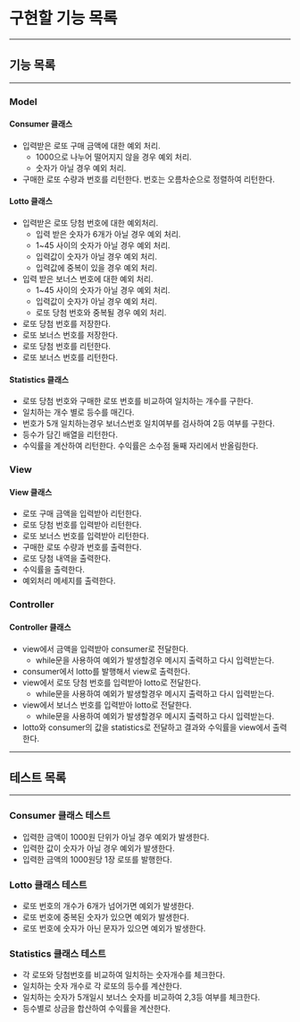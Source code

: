 # 구현할 기능 목록

---

## 기능 목록

---

### Model

#### Consumer 클래스

- 입력받은 로또 구매 금액에 대한 예외 처리.
  - 1000으로 나누어 떨어지지 않을 경우 예외 처리.
  - 숫자가 아닐 경우 예외 처리.
- 구매한 로또 수량과 번호를 리턴한다. 번호는 오름차순으로 정렬하여 리턴한다.

#### Lotto 클래스

- 입력받은 로또 당첨 번호에 대한 예외처리.
  - 입력 받은 숫자가 6개가 아닐 경우 예외 처리.
  - 1~45 사이의 숫자가 아닐 경우 예외 처리.
  - 입력값이 숫자가 아닐 경우 예외 처리.
  - 입력값에 중복이 있을 경우 예외 처리.
- 입력 받은 보너스 번호에 대한 예외 처리.
  - 1~45 사이의 숫자가 아닐 경우 예외 처리.
  - 입력값이 숫자가 아닐 경우 예외 처리.
  - 로또 당첨 번호와 중복될 경우 예외 처리.
- 로또 당첨 번호를 저장한다.
- 로또 보너스 번호를 저장한다.
- 로또 당첨 번호를 리턴한다.
- 로또 보너스 번호를 리턴한다.

#### Statistics 클래스

- 로또 당첨 번호와 구매한 로또 번호를 비교하여 일치하는 개수를 구한다.
- 일치하는 개수 별로 등수를 매긴다.
- 번호가 5개 일치하는경우 보너스번호 일치여부를 검사하여 2등 여부를 구한다.
- 등수가 담긴 배열을 리턴한다.
- 수익률을 계산하여 리턴한다. 수익률은 소수점 둘째 자리에서 반올림한다.

### View

#### View 클래스

- 로또 구매 금액을 입력받아 리턴한다.
- 로또 당첨 번호를 입력받아 리턴한다.
- 로또 보너스 번호를 입력받아 리턴한다.
- 구매한 로또 수량과 번호를 출력한다.
- 로또 당첨 내역을 출력한다.
- 수익률을 출력한다.
- 예외처리 메세지를 출력한다.

### Controller

#### Controller 클래스

- view에서 금액을 입력받아 consumer로 전달한다.
  - while문을 사용하여 예외가 발생할경우 메시지 출력하고 다시 입력받는다.
- consumer에서 lotto를 발행해서 view로 출력한다.
- view에서 로또 당첨 번호를 입력받아 lotto로 전달한다.
  - while문을 사용하여 예외가 발생할경우 메시지 출력하고 다시 입력받는다.
- view에서 보너스 번호를 입력받아 lotto로 전달한다.
  - while문을 사용하여 예외가 발생할경우 메시지 출력하고 다시 입력받는다.
- lotto와 consumer의 값을 statistics로 전달하고 결과와 수익률을 view에서 출력한다.

---

## 테스트 목록

---

### Consumer 클래스 테스트

- 입력한 금액이 1000원 단위가 아닐 경우 예외가 발생한다.
- 입력한 값이 숫자가 아닐 경우 예외가 발생한다.
- 입력한 금액의 1000원당 1장 로또를 발행한다.

### Lotto 클래스 테스트

- 로또 번호의 개수가 6개가 넘어가면 예외가 발생한다.
- 로또 번호에 중복된 숫자가 있으면 예외가 발생한다.
- 로또 번호에 숫자가 아닌 문자가 있으면 예외가 발생한다.

### Statistics 클래스 테스트

- 각 로또와 당첨번호를 비교하여 일치하는 숫자개수를 체크한다.
- 일치하는 숫자 개수로 각 로또의 등수를 계산한다.
- 일치하는 숫자가 5개일시 보너스 숫자를 비교하여 2,3등 여부를 체크한다.
- 등수별로 상금을 합산하여 수익률을 계산한다.
